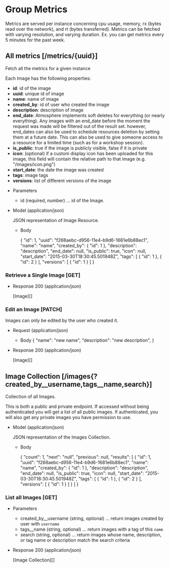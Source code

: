# Group Metrics
Metrics are served per instance concerning cpu usage, memory, rx (bytes read
over the network), and rt (bytes transferred). Metrics can be fetched with
varying resolution, and varying duration. Ex. you can get metrics every 5
minutes for the past week.


## All metrics [/metrics/{uuid}]
Fetch all the metrics for a given instance

Each Image has the following properties:

- **id**: id of the image
- **uuid**: unique id of image
- **name**: name of image
- **created_by**: id of user who created the image
- **description**: description of image
- **end_date**: Atmosphere implements soft deletes for everything (or nearly everything).  Any images with an
 end_date before the moment the request was made will be filtered out of the result set.  however, end_dates can also be
 used to schedule resources deletion by setting them at a future date.  This can also be used to give someone access to
 a resource for a limited time (such as for a workshop session).
- **is_public**: true if the image is publicly visible, false if it is private
- **icon**: (optional) if a custom display icon has been uploaded for this image, this field will contain the relative
 path to that image (e.g. "/images/icon.png")
- **start_date**: the date the image was created
- **tags**: image tags
- **versions**: list of different versions of the image


+ Parameters
    + id (required, number) ... id of the Image.
    
+ Model (application/json)

    JSON representation of Image Resource.

    + Body

        {
            "id": 1,
            "uuid": "f268aebc-d956-11e4-b9d6-1681e6b88ec1",
            "name": "name",
            "created_by": {
                "id": 1
            },
            "description": "description",
            "end_date": null,
            "is_public": true,
            "icon": null, 
            "start_date": "2015-03-30T18:30:45.501948Z",
            "tags": [
                {
                    "id": 1
                },
                {
                    "id": 2
                }
            ],
            "versions": [
                {
                    "id": 1
                }
            ]
        }

### Retrieve a Single Image [GET]
+ Response 200 (application/json)

    [Image][]
    
### Edit an Image [PATCH]
Images can only be edited by the user who created it.

+ Request (application/json)
    + Body
        {
            "name": "new name",
            "description": "new description",
        }
        
+ Response 200 (application/json)

    [Image][]

## Image Collection [/images{?created_by__username,tags__name,search}]
Collection of all Images.

This is both a public and private endpoint.  If accessed without being authenticated you will get a list of all public
 images.  If authenticated, you will also get any private images you have permission to use.

+ Model (application/json)

    JSON representation of the Images Collection.

    + Body

        {
            "count": 1,
            "next": "null",
            "previous": null,
            "results": [
                {
                    "id": 1,
                    "uuid": "f268aebc-d956-11e4-b9d6-1681e6b88ec1",
                    "name": "name",
                    "created_by": {
                        "id": 1
                    },
                    "description": "description",
                    "end_date": null,
                    "is_public": true,
                    "icon": null, 
                    "start_date": "2015-03-30T18:30:45.501948Z",
                    "tags": [
                        {
                            "id": 1
                        },
                        {
                            "id": 2
                        }
                    ],
                    "versions": [
                        {
                            "id": 1
                        }
                    ]
                }
            ]
        }


### List all Images [GET]

+ Parameters
    + created_by__username (string, optional) ... return images created by user with `username`
    + tags__name (string, optional) ... return images with a tag of this `name`
    + search (string, optional) ... return images whose name, description, or tag name or description match the search criteria

+ Response 200 (application/json)

    [Image Collection][]
